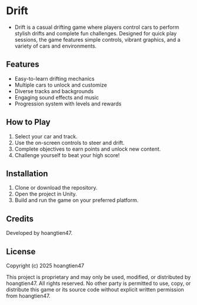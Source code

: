 # Drift

- Drift is a casual drifting game where players control cars to perform stylish drifts and complete fun challenges. Designed for quick play sessions, the game features simple controls, vibrant graphics, and a variety of cars and environments.

## Features
- Easy-to-learn drifting mechanics
- Multiple cars to unlock and customize
- Diverse tracks and backgrounds
- Engaging sound effects and music
- Progression system with levels and rewards

## How to Play
1. Select your car and track.
2. Use the on-screen controls to steer and drift.
3. Complete objectives to earn points and unlock new content.
4. Challenge yourself to beat your high score!

## Installation
1. Clone or download the repository.
2. Open the project in Unity.
3. Build and run the game on your preferred platform.

## Credits
Developed by hoangtien47.

## License
Copyright (c) 2025 hoangtien47

This project is proprietary and may only be used, modified, or distributed by hoangtien47. All rights reserved. No other party is permitted to use, copy, or distribute this game or its source code without explicit written permission from hoangtien47.
